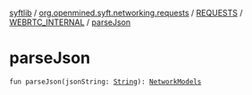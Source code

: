 [syftlib](../../../index.md) / [org.openmined.syft.networking.requests](../../index.md) / [REQUESTS](../index.md) / [WEBRTC_INTERNAL](index.md) / [parseJson](./parse-json.md)

# parseJson

`fun parseJson(jsonString: `[`String`](https://kotlinlang.org/api/latest/jvm/stdlib/kotlin/-string/index.html)`): `[`NetworkModels`](../../../org.openmined.syft.networking.datamodels/-network-models/index.md)